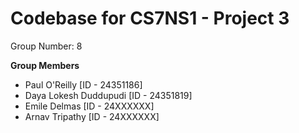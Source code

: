 # Codebase for CS7NS1 - Project 3
Group Number: 8

__Group Members__
- Paul O'Reilly \[ID - 24351186\]
- Daya Lokesh Duddupudi \[ID - 24351819\]
- Emile Delmas \[ID - 24XXXXXX\]
- Arnav Tripathy \[ID - 24XXXXXX\]
